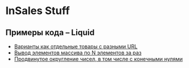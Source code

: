 # InSales Stuff


## Примеры кода – Liquid

- [Варианты как отдельные товары с разными URL](/variants_products)
- [Вывод элементов массива по N элементов за раз](/loop_step)
- [Продвинутое округление чисел, в том числе с конечными нулями](/round)
 